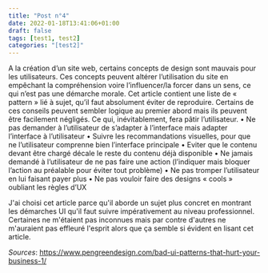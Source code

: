 ```yaml
---
title: "Post n°4"
date: 2022-01-18T13:41:06+01:00
draft: false
tags: [test1, test2]
categories: "[test2]"
---
```


A la création d’un site web, certains concepts de design sont mauvais pour les utilisateurs. Ces concepts peuvent altérer l’utilisation du site en empêchant la compréhension voire l’influencer/la forcer dans un sens, ce qui n’est pas une démarche morale. Cet article contient une liste de « pattern » lié à sujet, qu’il faut absolument éviter de reproduire. Certains de ces conseils peuvent sembler logique au premier abord mais ils peuvent être facilement négligés. Ce qui, inévitablement, fera pâtir l’utilisateur.
    •	Ne pas demander à l’utilisateur de s’adapter à l’interface mais adapter l’interface à l’utilisateur
    •	Suivre les recommandations visuelles, pour que ne l’utilisateur comprenne bien l’interface principale
    •	Eviter que le contenu devant être chargé décale le reste du contenu déjà disponible
    •	Ne jamais demandé à l’utilisateur de ne pas faire une action (l’indiquer mais bloquer l’action au préalable pour éviter tout problème)
    •	Ne pas tromper l’utilisateur en lui faisant payer plus
    •	Ne pas vouloir faire des designs « cools » oubliant les règles d’UX 

J'ai choisi cet article parce qu'il aborde un sujet plus concret en montrant les démarches UI qu'il faut suivre impérativement au niveau professionnel. Certaines ne m'étaient pas inconnues mais par contre d'autres ne m'auraient pas effleuré l'esprit alors que ça semble si évident en lisant cet article.

*Sources*: https://www.pengreendesign.com/bad-ui-patterns-that-hurt-your-business-1/
